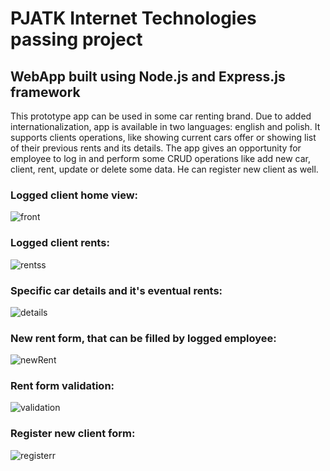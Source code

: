 # PJATK Internet Technologies passing project
## WebApp built using Node.js and Express.js framework
This prototype app can be used in some car renting brand. Due to added internationalization, app is available in two languages: english and polish. 
It supports clients operations, like showing current cars offer or showing list of their previous rents and its details.
The app gives an opportunity for employee to log in and perform some CRUD operations like add new car, client, rent, update or delete some data. He can register new client as well.

### Logged client home view:
![front](https://user-images.githubusercontent.com/61700962/106453578-d1e9f500-6489-11eb-9f9b-6a012707bd5a.png)


### Logged client rents:
![rentss](https://user-images.githubusercontent.com/61700962/106453619-df9f7a80-6489-11eb-9c62-ea354df8053d.png)

### Specific car details and it's eventual rents:
![details](https://user-images.githubusercontent.com/61700962/106453576-d0b8c800-6489-11eb-9ebb-8ea545e7e62f.png)

### New rent form, that can be filled by logged employee:
![newRent](https://user-images.githubusercontent.com/61700962/106453610-dd3d2080-6489-11eb-8289-d5c2ad707600.png)


### Rent form validation:
![validation](https://user-images.githubusercontent.com/61700962/106453628-e0d0a780-6489-11eb-878f-f8ed6d82604e.png)

### Register new client form:
![registerr](https://user-images.githubusercontent.com/61700962/106453618-df06e400-6489-11eb-88ab-370d2ba2a5ea.png)




